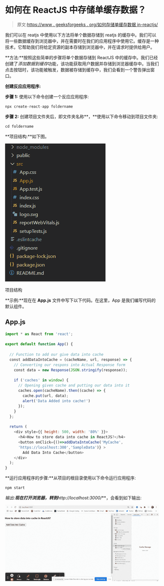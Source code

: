 # 如何在 ReactJS 中存储单缓存数据？

> 原文:[https://www . geeksforgeeks . org/如何存储单缓存数据 in-reactjs/](https://www.geeksforgeeks.org/how-to-store-single-cache-data-in-reactjs/)

我们可以在 reatjs 中使用以下方法将单个数据存储到 reatjs 的缓存中。我们可以将一些数据缓存到浏览器中，并在需要时在我们的应用程序中使用它。缓存是一种技术，它帮助我们将给定资源的副本存储到浏览器中，并在请求时提供给用户。

**方法:**按照这些简单的步骤将单个数据存储到 ReactJS 中的缓存中。我们已经创建了*添加数据到缓存*功能，该功能获取用户数据并存储到浏览器缓存中。当我们点击按钮时，该功能被触发，数据被存储到缓存中，我们会看到一个警告弹出窗口。

**创建反应应用程序:**

**步骤 1:** 使用以下命令创建一个反应应用程序:

```jsx
npx create-react-app foldername
```

**步骤 2:** 创建项目文件夹后，即文件夹名称**，**使用以下命令移动到项目文件夹:

```jsx
cd foldername
```

**项目结构:**如下图。

![](img/f04ae0d8b722a9fff0bd9bd138b29c23.png)

项目结构

**示例:**现在在 **App.js** 文件中写下以下代码。在这里，App 是我们编写代码的默认组件。

## App.js

```jsx
import * as React from 'react';

export default function App() {

  // Function to add our give data into cache
  const addDataIntoCache = (cacheName, url, response) => {
    // Converting our respons into Actual Response form
    const data = new Response(JSON.stringify(response));

    if ('caches' in window) {
      // Opening given cache and putting our data into it
      caches.open(cacheName).then((cache) => {
        cache.put(url, data);
        alert('Data Added into cache!')
      });
    }
  };

  return (
    <div style={{ height: 500, width: '80%' }}>
      <h4>How to store data into cache in ReactJS?</h4>
      <button onClick={()=>addDataIntoCache('MyCache',
      'https://localhost:300','SampleData')} >
        Add Data Into Cache</button>
    </div>
  );
}
```

**运行应用程序的步骤:**从项目的根目录使用以下命令运行应用程序:

```jsx
npm start
```

**输出:**现在打开浏览器，转到***http://localhost:3000/***，会看到如下输出:

![](img/4a8b79ad8646a31cee5fbcfbbec820e7.png)
